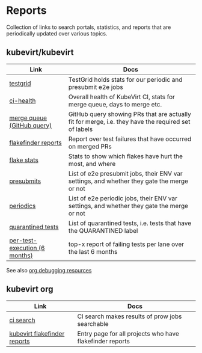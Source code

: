 # Reports

Collection of links to search portals, statistics, and reports that are periodically updated over various topics.

## kubevirt/kubevirt

| Link                                                                                                                                                                                                                                                                                         | Docs                                                                                                |
|----------------------------------------------------------------------------------------------------------------------------------------------------------------------------------------------------------------------------------------------------------------------------------------------|-----------------------------------------------------------------------------------------------------|
| [testgrid](https://testgrid.k8s.io/kubevirt)                                                                                                                                                                                                                                                 | TestGrid holds stats for our periodic and presubmit e2e jobs                                        |
| [ci-health](https://kubevirt.io/ci-health/#kubevirtkubevirt)                                                                                                                                                                                                                                 | Overall health of KubeVirt CI, stats for merge queue, days to merge etc.                            |
| [merge queue (GitHub query)](https://github.com/kubevirt/kubevirt/pulls?q=sort%3Aupdated-desc+is%3Apr+is%3Aopen+label%3Aapproved+label%3Algtm+-label%3Ado-not-merge%2Fhold+-label%3Ado-not-merge%2Fwork-in-progress+-label%3Ado-not-merge%2Frelease-note-label-needed+-label%3Aneeds-rebase) | GitHub query showing PRs that are actually fit for merge, i.e. they have the required set of labels |
| [flakefinder reports](https://storage.googleapis.com/kubevirt-prow/reports/flakefinder/kubevirt/kubevirt/index.html)                                                                                                                                                                         | Report over test failures that have occurred on merged PRs                                          |
| [flake stats](https://storage.googleapis.com/kubevirt-prow/reports/flakefinder/kubevirt/kubevirt/flake-stats-14days.html)                                                                                                                                                                    | Stats to show which flakes have hurt the most, and where                                            |
| [presubmits](https://storage.googleapis.com/kubevirt-prow/reports/e2ejobs/kubevirt/kubevirt/presubmits.html)                                                                                                                                                                                 | List of e2e presubmit jobs, their ENV var settings, and whether they gate the merge or not          |
| [periodics](https://storage.googleapis.com/kubevirt-prow/reports/e2ejobs/kubevirt/kubevirt/periodics.html)                                                                                                                                                                                   | List of e2e periodic jobs, their ENV var settings, and whether they gate the merge or not           |
| [quarantined tests](https://storage.googleapis.com/kubevirt-prow/reports/quarantined-tests/kubevirt/kubevirt/index.html)                                                                                                                                                                     | List of quarantined tests, i.e. tests that have the QUARANTINED label                               |
| [per-test-execution (6 months)](https://storage.googleapis.com/kubevirt-prow/reports/per-test-results/kubevirt/kubevirt/last-six-months/index.html)                                                                                                                                          | top-x report of failing tests per lane over the last 6 months                                       |

See also [org debugging resources](./debugging-resources/org-debugging-resources.md)

## kubevirt org

| Link                                                                                                                  | Docs                                                     |
|-----------------------------------------------------------------------------------------------------------------------|----------------------------------------------------------|
| [ci search](https://search.ci.kubevirt.io/)                                                                           | CI search makes results of prow jobs searchable          |
| [kubevirt flakefinder reports](https://storage.googleapis.com/kubevirt-prow/reports/flakefinder/index.html) | Entry page for all projects who have flakefinder reports |
